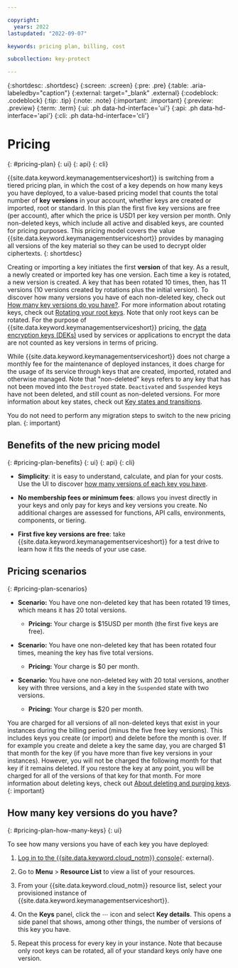 ```yaml
---

copyright:
  years: 2022
lastupdated: "2022-09-07"

keywords: pricing plan, billing, cost

subcollection: key-protect

---
```


{:shortdesc: .shortdesc}
{:screen: .screen}
{:pre: .pre}
{:table: .aria-labeledby="caption"}
{:external: target="_blank" .external}
{:codeblock: .codeblock}
{:tip: .tip}
{:note: .note}
{:important: .important}
{:preview: .preview}
{:term: .term}
{:ui: .ph data-hd-interface='ui'}
{:api: .ph data-hd-interface='api'}
{:cli: .ph data-hd-interface='cli'}

# Pricing
{: #pricing-plan}
{: ui}
{: api}
{: cli}

{{site.data.keyword.keymanagementserviceshort}} is switching from a tiered pricing plan, in which the cost of a key depends on how many keys you have deployed, to a value-based pricing model that counts the total number of **key versions** in your account, whether keys are created or imported, root or standard. In this plan the first five key versions are free (per account), after which the price is USD1 per key version per month. Only non-deleted keys, which include all active and disabled keys, are counted for pricing purposes. This pricing model covers the value {{site.data.keyword.keymanagementserviceshort}} provides by managing all versions of the key material so they can be used to decrypt older ciphertexts.
{: shortdesc}

Creating or importing a key initiates the first **version** of that key. As a result, a newly created or imported key has one version. Each time a key is rotated, a new version is created. A key that has been rotated 10 times, then, has 11 versions (10 versions created by rotations plus the initial version). To discover how many versions you have of each non-deleted key, check out [How many key versions do you have?](#pricing-plan-how-many-keys). For more information about rotating keys, check out [Rotating your root keys](/docs/key-protect?topic=key-protect-key-rotation). Note that only root keys can be rotated. For the purpose of {{site.data.keyword.keymanagementserviceshort}} pricing, the [data encryption keys (DEKs)](/docs/key-protect?topic=key-protect-envelope-encryption) used by services or applications to encrypt the data are not counted as key versions in terms of pricing.

While {{site.data.keyword.keymanagementserviceshort}} does not charge a monthly fee for the maintenance of deployed instances, it does charge for the usage of its service through keys that are created, imported, rotated and otherwise managed. Note that "non-deleted" keys refers to any key that has not been moved into the `Destroyed` state. `Deactivated` and `Suspended` keys have not been deleted, and still count as non-deleted versions. For more information about key states, check out [Key states and transitions](/docs/key-protect?topic=key-protect-key-states#key-transitions).

You do not need to perform any migration steps to switch to the new pricing plan.
{: important}

## Benefits of the new pricing model
{: #pricing-plan-benefits}
{: ui}
{: api}
{: cli}

* **Simplicity**: it is easy to understand, calculate, and plan for your costs. Use the UI to discover [how many versions of each key you have](#pricing-plan-how-many-keys).

* **No membership fees or minimum fees**: allows you invest directly in your keys and only pay for keys and key versions you create. No additional charges are assessed for functions, API calls, environments, components, or tiering.

* **First five key versions are free**: take {{site.data.keyword.keymanagementserviceshort}} for a test drive to learn how it fits the needs of your use case.

## Pricing scenarios
{: #pricing-plan-scenarios}

* **Scenario:** You have one non-deleted key that has been rotated 19 times, which means it has 20 total versions.
  - **Pricing:** Your charge is $15USD per month (the first five keys are free).

* **Scenario:** You have one non-deleted key that has been rotated four times, meaning the key has five total versions.
  - **Pricing:** Your charge is $0 per month.

* **Scenario:** You have one non-deleted key with 20 total versions, another key with three versions, and a key in the `Suspended` state with two versions.
  - **Pricing:** Your charge is $20 per month.

You are charged for all versions of all non-deleted keys that exist in your instances during the billing period (minus the five free key versions). This includes keys you create (or import) and delete before the month is over. If for example you create and delete a key the same day, you are charged $1 that month for the key (if you have more than five key versions in your instances). However, you will not be charged the following month for that key if it remains deleted. If you restore the key at any point, you will be charged for all of the versions of that key for that month. For more information about deleting keys, check out [About deleting and purging keys](/docs/key-protect?topic=key-protect-delete-purge-keys).
{: important}

## How many key versions do you have?
{: #pricing-plan-how-many-keys}
{: ui}

To see how many versions you have of each key you have deployed:

1. [Log in to the {{site.data.keyword.cloud_notm}} console](/login/){: external}.

2. Go to **Menu** &gt; **Resource List** to view a list of your resources.

3. From your {{site.data.keyword.cloud_notm}} resource list, select your provisioned instance of {{site.data.keyword.keymanagementserviceshort}}.

4. On the **Keys** panel, click the ⋯ icon and select **Key details**. This opens a side panel that shows, among other things, the number of versions of this key you have.

5. Repeat this process for every key in your instance. Note that because only root keys can be rotated, all of your standard keys only have one version.
